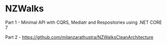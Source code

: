 # NZWalks

Part 1 - Minimal API with CQRS, Mediatr and Respositories using .NET CORE 7 

Part 2 - https://github.com/milanzarathustra/NZWalksCleanArchitecture
